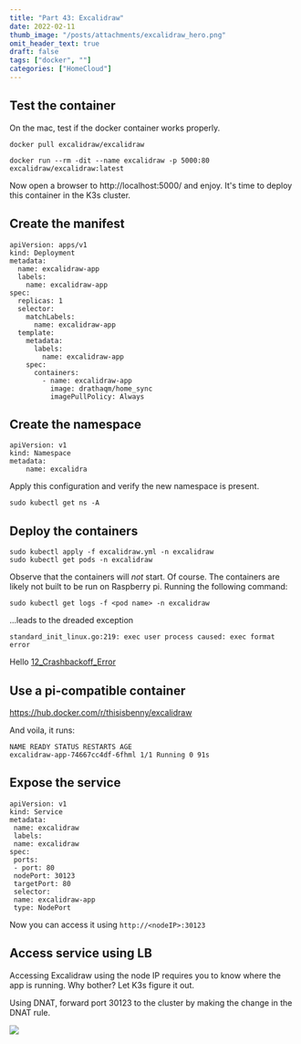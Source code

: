 ```yaml
---
title: "Part 43: Excalidraw"
date: 2022-02-11
thumb_image: "/posts/attachments/excalidraw_hero.png"
omit_header_text: true
draft: false
tags: ["docker", ""]
categories: ["HomeCloud"]
---
```


## Test the container

On the mac, test if the docker container works properly. 

```
docker pull excalidraw/excalidraw
```

```
docker run --rm -dit --name excalidraw -p 5000:80 excalidraw/excalidraw:latest
```

Now open a browser to http://localhost:5000/ and enjoy. It's time to deploy this container in the K3s cluster.


## Create the manifest

```
apiVersion: apps/v1
kind: Deployment
metadata:
  name: excalidraw-app
  labels:
    name: excalidraw-app
spec:
  replicas: 1
  selector:
    matchLabels:
      name: excalidraw-app
  template:
    metadata:
      labels:
        name: excalidraw-app
    spec:
      containers:
        - name: excalidraw-app
          image: drathaqm/home_sync
          imagePullPolicy: Always
```

## Create the namespace

```
apiVersion: v1
kind: Namespace
metadata:
	name: excalidra
```

Apply this configuration and verify the new namespace is present.

```
sudo kubectl get ns -A
```

## Deploy the containers

```
sudo kubectl apply -f excalidraw.yml -n excalidraw
sudo kubectl get pods -n excalidraw
```

Observe that the containers will _not_ start. Of course. The containers are likely not built to be run on Raspberry pi. Running the following command:

```
sudo kubectl get logs -f <pod name> -n excalidraw
```

...leads to the dreaded exception

```
standard_init_linux.go:219: exec user process caused: exec format error
```

Hello [12_Crashbackoff_Error](/posts/12_crashbackoff_error)

## Use a pi-compatible container

https://hub.docker.com/r/thisisbenny/excalidraw

And voila, it runs:

```
NAME READY STATUS RESTARTS AGE
excalidraw-app-74667cc4df-6fhml 1/1 Running 0 91s
```

## Expose the service

```
apiVersion: v1
kind: Service
metadata:
 name: excalidraw
 labels:
 name: excalidraw
spec:
 ports:
 - port: 80
 nodePort: 30123
 targetPort: 80
 selector:
 name: excalidraw-app
 type: NodePort
```

Now you can access it using `http://<nodeIP>:30123`


## Access service using LB

Accessing Excalidraw using the node IP requires you to know where the app is running. Why bother? Let K3s figure it out. 

Using DNAT, forward port 30123 to the cluster by making the change in the DNAT rule. 

![](/posts/attachments/dnat_excalidraw.png)


